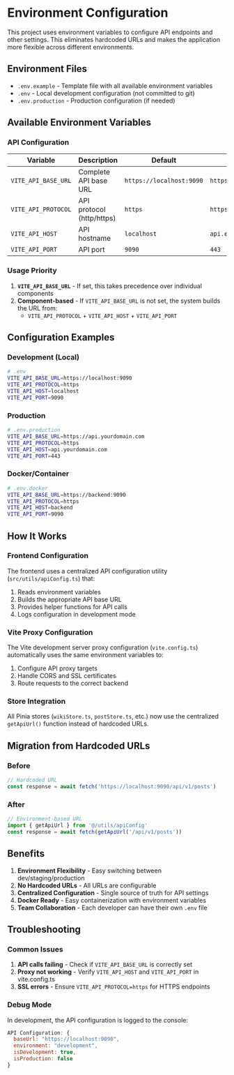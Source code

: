# Environment Configuration

This project uses environment variables to configure API endpoints and other settings. This eliminates hardcoded URLs and makes the application more flexible across different environments.

## Environment Files

- `.env.example` - Template file with all available environment variables
- `.env` - Local development configuration (not committed to git)
- `.env.production` - Production configuration (if needed)

## Available Environment Variables

### API Configuration

| Variable | Description | Default | Example |
|----------|-------------|---------|---------|
| `VITE_API_BASE_URL` | Complete API base URL | `https://localhost:9090` | `https://api.example.com` |
| `VITE_API_PROTOCOL` | API protocol (http/https) | `https` | `https` |
| `VITE_API_HOST` | API hostname | `localhost` | `api.example.com` |
| `VITE_API_PORT` | API port | `9090` | `443` |

### Usage Priority

1. **`VITE_API_BASE_URL`** - If set, this takes precedence over individual components
2. **Component-based** - If `VITE_API_BASE_URL` is not set, the system builds the URL from:
   - `VITE_API_PROTOCOL` + `VITE_API_HOST` + `VITE_API_PORT`

## Configuration Examples

### Development (Local)
```bash
# .env
VITE_API_BASE_URL=https://localhost:9090
VITE_API_PROTOCOL=https
VITE_API_HOST=localhost
VITE_API_PORT=9090
```

### Production
```bash
# .env.production
VITE_API_BASE_URL=https://api.yourdomain.com
VITE_API_PROTOCOL=https
VITE_API_HOST=api.yourdomain.com
VITE_API_PORT=443
```

### Docker/Container
```bash
# .env.docker
VITE_API_BASE_URL=https://backend:9090
VITE_API_PROTOCOL=https
VITE_API_HOST=backend
VITE_API_PORT=9090
```

## How It Works

### Frontend Configuration

The frontend uses a centralized API configuration utility (`src/utils/apiConfig.ts`) that:

1. Reads environment variables
2. Builds the appropriate API base URL
3. Provides helper functions for API calls
4. Logs configuration in development mode

### Vite Proxy Configuration

The Vite development server proxy configuration (`vite.config.ts`) automatically uses the same environment variables to:

1. Configure API proxy targets
2. Handle CORS and SSL certificates
3. Route requests to the correct backend

### Store Integration

All Pinia stores (`wikiStore.ts`, `postStore.ts`, etc.) now use the centralized `getApiUrl()` function instead of hardcoded URLs.

## Migration from Hardcoded URLs

### Before
```typescript
// Hardcoded URL
const response = await fetch('https://localhost:9090/api/v1/posts')
```

### After
```typescript
// Environment-based URL
import { getApiUrl } from '@/utils/apiConfig'
const response = await fetch(getApiUrl('/api/v1/posts'))
```

## Benefits

1. **Environment Flexibility** - Easy switching between dev/staging/production
2. **No Hardcoded URLs** - All URLs are configurable
3. **Centralized Configuration** - Single source of truth for API settings
4. **Docker Ready** - Easy containerization with environment variables
5. **Team Collaboration** - Each developer can have their own `.env` file

## Troubleshooting

### Common Issues

1. **API calls failing** - Check if `VITE_API_BASE_URL` is correctly set
2. **Proxy not working** - Verify `VITE_API_HOST` and `VITE_API_PORT` in vite.config.ts
3. **SSL errors** - Ensure `VITE_API_PROTOCOL=https` for HTTPS endpoints

### Debug Mode

In development, the API configuration is logged to the console:
```javascript
API Configuration: {
  baseUrl: "https://localhost:9090",
  environment: "development",
  isDevelopment: true,
  isProduction: false
}
```
